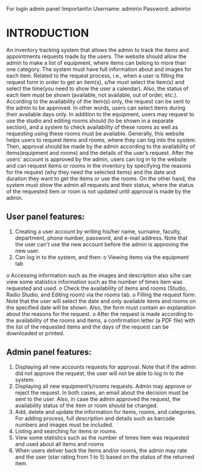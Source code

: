 For login admin panel !important\n
Username: admin\n
Password: admin\n

# INTRODUCTION
An inventory tracking system that allows the admin to track the items and
appointments requests made by the users.
The website should allow the admin to make a list of equipment, where items can
belong to more than one category. The system must have full information about
and images for each item.
Related to the request process, i.e., when a user is filling the request form in order
to get an item(s), s/he must select the item(s) and select the time(you need to show
the user a calendar). Also, the status of each item must be shown (available, not
available, out of order, etc.). According to the availability of the item(s) only, the
request can be sent to the admin to be approved. In other words, users can select
items during their available days only.
In addition to the equipment, users may request to use the studio and editing rooms
should (to be shown in a separate section), and a system to check availability of
these rooms as well as requesting using these rooms must be available.
Generally, this website helps users to request items and rooms, where they can
log into the system. Then, approval should be made by the admin according to the
availability of items(equipment and rooms) and the details of the user’s request.
After the users' account is approved by the admin, users can log in to the website
and can request items or rooms in the inventory by specifying the reasons for the
request (why they need the selected items) and the date and duration they want to
get the items or use the rooms. On the other hand, the system must show the admin
all requests and their status, where the status of the requested item or room is not
updated until approval is made by the admin.

## User panel features:
1. Creating a user account by writing his/her name, surname, faculty,
department, phone number, password, and e-mail address. Note that the
user can't use the new account before the admin is approving the new
user.
2. Can log in to the system, and then:
o Viewing items via the equipment tab

o Accessing information such as the images and description also s/he
can view some statistics information such as the number of times item
was requested and used.
o Check the availability of items and rooms (Studio, Radio Studio, and
Editing room) via the rooms tab.
o Filling the request form. Note that the user will select the date and
only available items and rooms on the specified date will be shown.
Also, the form must contain an explanation about the reasons for the
request.
o After the request is made according to the availability of the rooms
and items, a confirmation letter (a PDF file) with the list of the
requested items and the days of the request can be downloaded or
printed.

## Admin panel features:
1. Displaying all new accounts requests for approval. Note that if the admin
did not approve the request, the user will not be able to log in to the
system.
2. Displaying all new equipment’s/rooms requests. Admin may approve or
reject the request. In both cases, an email about the decision must be sent
to the user. Also, in case the admin approved the request, the availability
status of the item or room should be changed.
3. Add, delete and update the information for items, rooms, and categories.
For adding process, full description and details such as barcode numbers
and images must be included.
4. Listing and searching for items or rooms.
5. View some statistics such as the number of times item was requested and
used about all items and rooms
6. When users deliver back the items and/or rooms, the admin may rate and
the user (star rating from 1 to 5) based on the status of the returned item.
